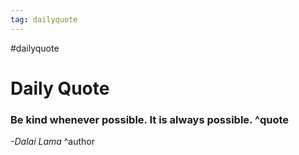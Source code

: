 ```yaml
---
tag: dailyquote
---
```


#dailyquote

# Daily Quote

### Be kind whenever possible. It is always possible. ^quote
*-Dalai Lama* ^author
